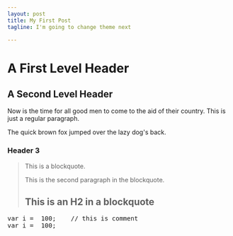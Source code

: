 ```yaml
---
layout: post
title: My First Post
tagline: I'm going to change theme next

---
```


A First Level Header
====================

A Second Level Header
---------------------

Now is the time for all good men to come to
the aid of their country. This is just a
regular paragraph.

The quick brown fox jumped over the lazy
dog's back.

### Header 3

> This is a blockquote.
> 
> This is the second paragraph in the blockquote.
>
> ## This is an H2 in a blockquote


<pre>
<a class="statement">var </a>i <a class="operator">= </a> <a class="integer">100</a><a class="operator">;</a><a class=comment>    // this is comment</a>
<a class="statement">var </a>i <a class="operator">= </a> <a class="integer">100</a><a class="operator">;</a>
</pre>
